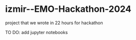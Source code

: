 # izmir--EMO-Hackathon-2024
project that we wrote in 22 hours for hackathon

TO DO:
add jupyter notebooks
